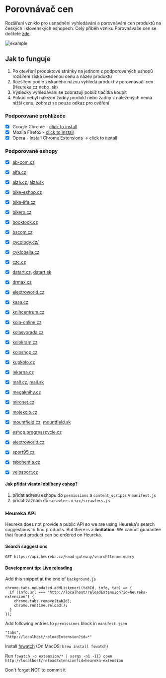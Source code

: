 # Porovnávač cen
Rozšíření vzniklo pro usnadnění vyhledávání a porovnávání cen produktů na českých i slovenských eshopech. Celý příběh vzniku Porovnávače cen se dočtete [zde](https://blog.topmonks.com/ako-sme-chceli-dosta%C5%A5-heur%C3%A9ku-do-alzy-c51378799d89).

![example](https://github.com/topmonks/heureka-extension/raw/master/example.png)


## Jak to funguje
1. Po otevření produktové stránky na jednom z podporovaných eshopů rozšíření získá uvedenou cenu a název produktu
2. Rozšíření podle získaného názvu vyhledá produkt v porovnávači cen (Heureka.cz nebo .sk)
3. Výsledky vyhledávaní se zobrazují poblíž tlačítka koupit
4. Pokud nebyl nalezen žadný produkt nebo žadný z nalezených nemá nižší cenu, zobrazí se pouze odkaz pro ověření

### Podporované prohlížeče

- [x] Google Chrome - [click to install](https://chrome.google.com/webstore/detail/jmhkgcmmgjblnkjkbgjggkaeifacakgi)
- [x] Mozila Firefox - [click to install](https://addons.mozilla.org/cs/firefox/addon/porovnani-cen-by-topmonks/)
- [x] Opera - [Install Chrome Extensions](https://addons.opera.com/sk/extensions/details/install-chrome-extensions/) &#8594; [click to install](https://chrome.google.com/webstore/detail/jmhkgcmmgjblnkjkbgjggkaeifacakgi)

### Podporované eshopy
- [x] [ab-com.cz](https://www.ab-com.cz)
- [x] [alfa.cz](https://www.alfa.cz)
- [x] [alza.cz](https://www.alza.cz), [alza.sk](https://www.alza.sk)
- [x] [bike-eshop.cz](https://www.bike-eshop.cz)
- [x] [bike-life.cz](https://www.bike-life.cz)
- [x] [bikero.cz](https://www.bikero.cz)
- [x] [booktook.cz](https://www.booktook.cz)
- [x] [bscom.cz](https://www.bscom.cz)
- [x] [cycology.cz/](https://www.cycology.cz/)
- [x] [cyklobella.cz](https://www.cyklobella.cz)
- [x] [czc.cz](https://www.czc.cz)
- [x] [datart.cz](https://www.datart.cz), [datart.sk](https://www.datart.sk)
- [x] [drmax.cz](https://www.drmax.cz)
- [x] [electroworld.cz](https://www.electroworld.cz)
- [x] [kasa.cz](https://www.kasa.cz)
- [x] [knihcentrum.cz](https://www.knihcentrum.cz)
- [x] [kola-online.cz](https://www.kola-online.cz)
- [x] [kolasvorada.cz](https://www.kolasvorada.cz)
- [x] [kolokram.cz](https://www.kolokram.cz)
- [x] [koloshop.cz](https://www.koloshop.cz)
- [x] [kupkolo.cz](https://www.kupkolo.cz)
- [x] [lekarna.cz](https://www.lekarna.cz)
- [x] [mall.cz](https://www.mall.cz), [mall.sk](https://www.mall.sk)
- [x] [megaknihy.cz](https://www.megaknihy.cz)
- [x] [mironet.cz](https://www.mironet.cz)
- [x] [mojekolo.cz](https://www.mojekolo.cz)
- [x] [mountfield.cz](https://www.mountfield.cz), [mountfield.sk](https://www.mountfield.sk)
- [x] [eshop.progresscycle.cz](https://eshop.progresscycle.cz)
- [x] [electroworld.cz](https://www.electroworld.cz)
- [x] [sport95.cz](https://www.sport95.cz)
- [x] [tsbohemia.cz](https://www.tsbohemia.cz)
- [x] [velosport.cz](https://www.velosport.cz)


#### Jak přidat vlastní oblíbený eshop?
1. přidat adresu eshopu do `permissions` a `content_scripts` v `manifest.js`
2. přidat záznám do `scrawlers` v `src/scrawlers.js`

### Heureka API
Heureka does not provide a public API so we are using Heureka's search suggestions to find products.
But there is a **limitation**: We cannot guarantee that found product can be ordered on Heureka.

#### Search suggestions
```
GET https://api.heureka.cz/head-gateway/search?term=:query
```

#### Development tip: Live reloading

Add this snippet at the end of `background.js`

```
chrome.tabs.onUpdated.addListener((tabId, info, tab) => {
  if (info.url === "http://localhost/reloadExtension?id=heureka-extension") {
    chrome.tabs.remove(tabId);
    chrome.runtime.reload();
  }
});
```

Add following entries to `permissions` block in `manifest.json`

```
"tabs",
"http://localhost/reloadExtension?id=*"
```

Install [fswatch](https://github.com/emcrisostomo/fswatch) (On MacOS: `brew install fswatch`) 

Run `fswatch -o extension/* | xargs -n1 -I{} open http://localhost/reloadExtension?id=heureka-extension`

Don't forget NOT to commit it
